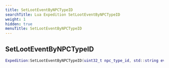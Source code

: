 ```yaml
---
title: SetLootEventByNPCTypeID
searchTitle: Lua Expedition SetLootEventByNPCTypeID
weight: 1
hidden: true
menuTitle: SetLootEventByNPCTypeID
---
```

## SetLootEventByNPCTypeID
```lua
Expedition:SetLootEventByNPCTypeID(uint32_t npc_type_id, std::string event_name); -- void
```